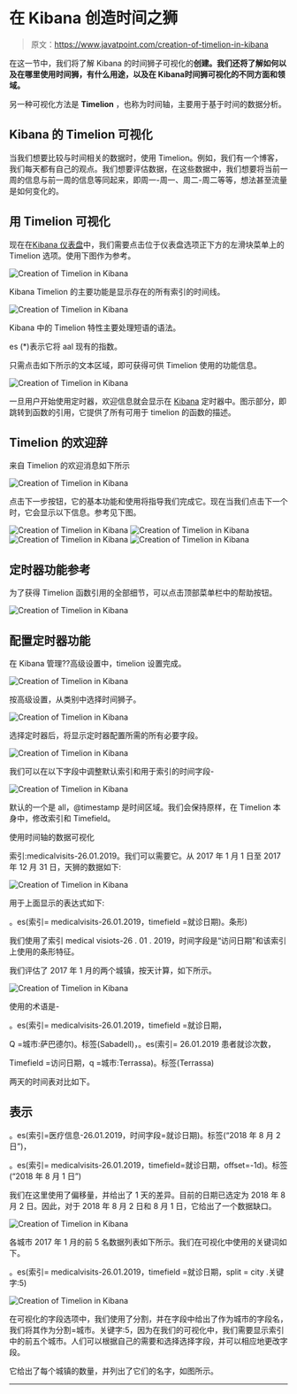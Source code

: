 # 在 Kibana 创造时间之狮

> 原文：<https://www.javatpoint.com/creation-of-timelion-in-kibana>

在这一节中，我们将了解 Kibana 的时间狮子可视化的**创建。**我们还将了解如何以及**在哪里使用时间狮，**有什么用途，以及在 Kibana**时间狮可视化的不同方面和领域。**

另一种可视化方法是 **Timelion** ，也称为时间轴，主要用于基于时间的数据分析。

## Kibana 的 Timelion 可视化

当我们想要比较与时间相关的数据时，使用 Timelion。例如，我们有一个博客，我们每天都有自己的观点。我们想要评估数据，在这些数据中，我们想要将当前一周的信息与前一周的信息等同起来，即周一-周一、周二-周二等等，想法甚至流量是如何变化的。

## 用 Timelion 可视化

现在在[Kibana 仪表盘](creation-of-dashboard-in-kibana)中，我们需要点击位于仪表盘选项正下方的左滑块菜单上的 Timelion 选项。使用下图作为参考。

![Creation of Timelion in Kibana](img/f5c54d35a5e178aee25c712c030a0cd8.png)

Kibana Timelion 的主要功能是显示存在的所有索引的时间线。

![Creation of Timelion in Kibana](img/d6853db42f5305fdff3e9cb68dcf3cb0.png)

Kibana 中的 Timelion 特性主要处理短语的语法。

es (*)表示它将 aal 现有的指数。

只需点击如下所示的文本区域，即可获得可供 Timelion 使用的功能信息。

![Creation of Timelion in Kibana](img/be2ab7b7d3ae45c98c374e81464019a0.png)

一旦用户开始使用定时器，欢迎信息就会显示在 [Kibana](https://www.javatpoint.com/kibana) 定时器中。图示部分，即跳转到函数的引用，它提供了所有可用于 timelion 的函数的描述。

## Timelion 的欢迎辞

来自 Timelion 的欢迎消息如下所示

![Creation of Timelion in Kibana](img/9260e8f061150ba4c8451e796fca365c.png)

点击下一步按钮，它的基本功能和使用将指导我们完成它。现在当我们点击下一个时，它会显示以下信息。参考见下图。

![Creation of Timelion in Kibana](img/069905d40b4ef05c0835a3be718adb04.png)
![Creation of Timelion in Kibana](img/d78de4718712e19ebf09de6eb0ee0942.png)
![Creation of Timelion in Kibana](img/22429d3af12d640a5c01bedc38f3ff4e.png)
![Creation of Timelion in Kibana](img/fdae0c5a0756c256a6547f0befb9951e.png)

## 定时器功能参考

为了获得 Timelion 函数引用的全部细节，可以点击顶部菜单栏中的帮助按钮。

![Creation of Timelion in Kibana](img/71e347d6d0fe3be5607b7e7dae34e387.png)

## 配置定时器功能

在 Kibana 管理⁇高级设置中，timelion 设置完成。

![Creation of Timelion in Kibana](img/05f1799e62f7de9cb95c0e7c56a65975.png)

按高级设置，从类别中选择时间狮子。

![Creation of Timelion in Kibana](img/29c4f633a891b43bf4a163f12cdda676.png)

选择定时器后，将显示定时器配置所需的所有必要字段。

![Creation of Timelion in Kibana](img/f4cc43d7afe5220a3f8f55175684ef51.png)

我们可以在以下字段中调整默认索引和用于索引的时间字段-

![Creation of Timelion in Kibana](img/9d11cbe1375ca6ef7f6b123429c8c179.png)

默认的一个是 all，@timestamp 是时间区域。我们会保持原样，在 Timelion 本身中，修改索引和 Timefield。

使用时间轴的数据可视化

索引:medicalvisits-26.01.2019。我们可以需要它。从 2017 年 1 月 1 日至 2017 年 12 月 31 日，天狮的数据如下:

![Creation of Timelion in Kibana](img/cb0ed1d253f8f8bdd7bb3f1b0044ed50.png)

用于上面显示的表达式如下:

。es(索引= medicalvisits-26.01.2019，timefield =就诊日期)。条形)

我们使用了索引 medical visiots-26 . 01 . 2019，时间字段是“访问日期”和该索引上使用的条形特征。

我们评估了 2017 年 1 月的两个城镇，按天计算，如下所示。

![Creation of Timelion in Kibana](img/d4dd5d41aaac37edc9720a2fe63c5380.png)

使用的术语是-

。es(索引= medicalvisits-26.01.2019，timefield =就诊日期，

Q =城市:萨巴德尔)。标签(Sabadell)，。es(索引= 26.01.2019 患者就诊次数，

Timefield =访问日期，q =城市:Terrassa)。标签(Terrassa)

两天的时间表对比如下。

## 表示

。es(索引=医疗信息-26.01.2019，时间字段=就诊日期)。标签(“2018 年 8 月 2 日”)，

。es(索引= medicalvisits-26.01.2019，timefield=就诊日期，offset=-1d)。标签(“2018 年 8 月 1 日”)

我们在这里使用了偏移量，并给出了 1 天的差异。目前的日期已选定为 2018 年 8 月 2 日。因此，对于 2018 年 8 月 2 日和 8 月 1 日，它给出了一个数据缺口。

![Creation of Timelion in Kibana](img/031dde474636762c3796284ead9990c5.png)

各城市 2017 年 1 月的前 5 名数据列表如下所示。我们在可视化中使用的关键词如下。

。es(索引= medicalvisits-26.01.2019，timefield =就诊日期，split = city .关键字:5)

![Creation of Timelion in Kibana](img/d5c6dc3a28288fb0f976eedab8f304cb.png)

在可视化的字段选项中，我们使用了分割，并在字段中给出了作为城市的字段名，我们将其作为分割=城市。关键字:5，因为在我们的可视化中，我们需要显示索引中的前五个城市。人们可以根据自己的需要和选择选择字段，并可以相应地更改字段。

它给出了每个城镇的数量，并列出了它们的名字，如图所示。

* * *
